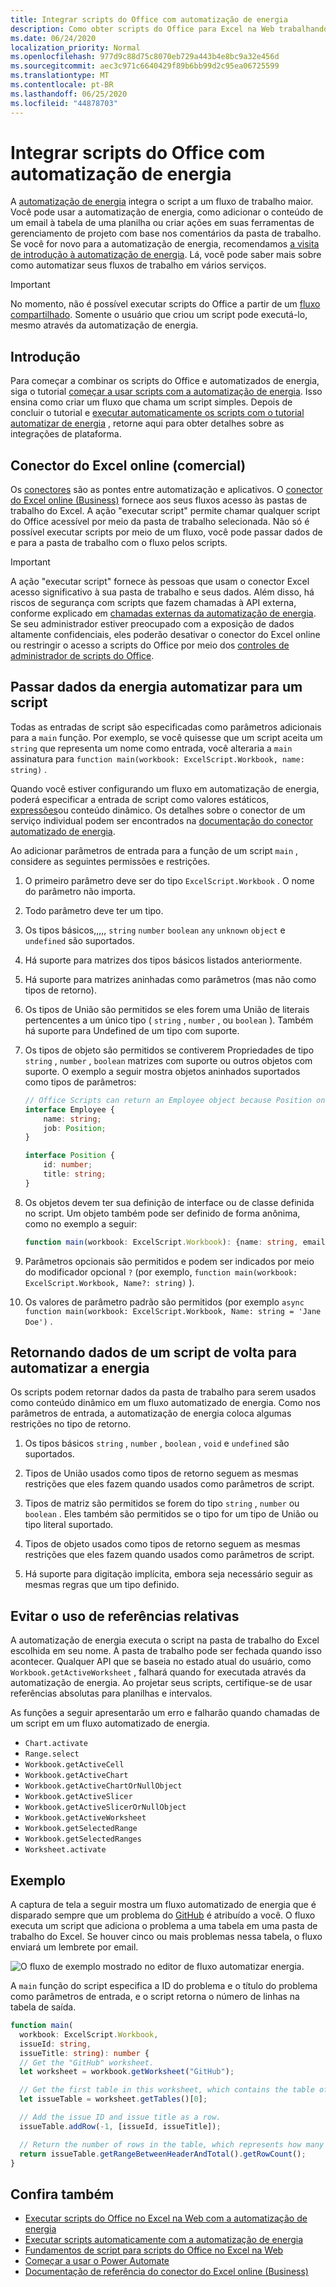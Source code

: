 ```yaml
---
title: Integrar scripts do Office com automatização de energia
description: Como obter scripts do Office para Excel na Web trabalhando com um fluxo de trabalho automatizado de energia.
ms.date: 06/24/2020
localization_priority: Normal
ms.openlocfilehash: 977d9c88d75c8070eb729a443b4e8bc9a32e456d
ms.sourcegitcommit: aec3c971c6640429f89b6bb99d2c95ea06725599
ms.translationtype: MT
ms.contentlocale: pt-BR
ms.lasthandoff: 06/25/2020
ms.locfileid: "44878703"
---
```

# <a name="integrate-office-scripts-with-power-automate"></a>Integrar scripts do Office com automatização de energia

A [automatização de energia](https://flow.microsoft.com) integra o script a um fluxo de trabalho maior. Você pode usar a automatização de energia, como adicionar o conteúdo de um email à tabela de uma planilha ou criar ações em suas ferramentas de gerenciamento de projeto com base nos comentários da pasta de trabalho. Se você for novo para a automatização de energia, recomendamos [a visita de introdução à automatização de energia](/power-automate/getting-started). Lá, você pode saber mais sobre como automatizar seus fluxos de trabalho em vários serviços.

> [!IMPORTANT]
> No momento, não é possível executar scripts do Office a partir de um [fluxo compartilhado](/power-automate/share-buttons). Somente o usuário que criou um script pode executá-lo, mesmo através da automatização de energia.

## <a name="getting-started"></a>Introdução

Para começar a combinar os scripts do Office e automatizados de energia, siga o tutorial [começar a usar scripts com a automatização de energia](../tutorials/excel-power-automate-manual.md). Isso ensina como criar um fluxo que chama um script simples. Depois de concluir o tutorial e [executar automaticamente os scripts com o tutorial automatizar de energia](../tutorials/excel-power-automate-trigger.md) , retorne aqui para obter detalhes sobre as integrações de plataforma.

## <a name="excel-online-business-connector"></a>Conector do Excel online (comercial)

Os [conectores](/connectors/connectors) são as pontes entre automatização e aplicativos. O [conector do Excel online (Business)](/connectors/excelonlinebusiness) fornece aos seus fluxos acesso às pastas de trabalho do Excel. A ação "executar script" permite chamar qualquer script do Office acessível por meio da pasta de trabalho selecionada. Não só é possível executar scripts por meio de um fluxo, você pode passar dados de e para a pasta de trabalho com o fluxo pelos scripts.

> [!IMPORTANT]
> A ação "executar script" fornece às pessoas que usam o conector Excel acesso significativo à sua pasta de trabalho e seus dados. Além disso, há riscos de segurança com scripts que fazem chamadas à API externa, conforme explicado em [chamadas externas da automatização de energia](external-calls.md). Se seu administrador estiver preocupado com a exposição de dados altamente confidenciais, eles poderão desativar o conector do Excel online ou restringir o acesso a scripts do Office por meio dos [controles de administrador de scripts do Office](https://support.microsoft.com/office/19d3c51a-6ca2-40ab-978d-60fa49554dcf).

## <a name="passing-data-from-power-automate-into-a-script"></a>Passar dados da energia automatizar para um script

Todas as entradas de script são especificadas como parâmetros adicionais para a `main` função. Por exemplo, se você quisesse que um script aceita um `string` que representa um nome como entrada, você alteraria a `main` assinatura para `function main(workbook: ExcelScript.Workbook, name: string)` .

Quando você estiver configurando um fluxo em automatização de energia, poderá especificar a entrada de script como valores estáticos, [expressões](/power-automate/use-expressions-in-conditions)ou conteúdo dinâmico. Os detalhes sobre o conector de um serviço individual podem ser encontrados na [documentação do conector automatizado de energia](/connectors/).

Ao adicionar parâmetros de entrada para a função de um script `main` , considere as seguintes permissões e restrições.

1. O primeiro parâmetro deve ser do tipo `ExcelScript.Workbook` . O nome do parâmetro não importa.

2. Todo parâmetro deve ter um tipo.

3. Os tipos básicos,,,,, `string` `number` `boolean` `any` `unknown` `object` e `undefined` são suportados.

4. Há suporte para matrizes dos tipos básicos listados anteriormente.

5. Há suporte para matrizes aninhadas como parâmetros (mas não como tipos de retorno).

6. Os tipos de União são permitidos se eles forem uma União de literais pertencentes a um único tipo ( `string` , `number` , ou `boolean` ). Também há suporte para Undefined de um tipo com suporte.

7. Os tipos de objeto são permitidos se contiverem Propriedades de tipo `string` , `number` , `boolean` matrizes com suporte ou outros objetos com suporte. O exemplo a seguir mostra objetos aninhados suportados como tipos de parâmetros:

    ```TypeScript
    // Office Scripts can return an Employee object because Position only contains strings and numbers.
    interface Employee {
        name: string;
        job: Position;
    }

    interface Position {
        id: number;
        title: string;
    }
    ```

8. Os objetos devem ter sua definição de interface ou de classe definida no script. Um objeto também pode ser definido de forma anônima, como no exemplo a seguir:

    ```TypeScript
    function main(workbook: ExcelScript.Workbook): {name: string, email: string}
    ```

9. Parâmetros opcionais são permitidos e podem ser indicados por meio do modificador opcional `?` (por exemplo, `function main(workbook: ExcelScript.Workbook, Name?: string)` ).

10. Os valores de parâmetro padrão são permitidos (por exemplo `async function main(workbook: ExcelScript.Workbook, Name: string = 'Jane Doe')` .

## <a name="returning-data-from-a-script-back-to-power-automate"></a>Retornando dados de um script de volta para automatizar a energia

Os scripts podem retornar dados da pasta de trabalho para serem usados como conteúdo dinâmico em um fluxo automatizado de energia. Como nos parâmetros de entrada, a automatização de energia coloca algumas restrições no tipo de retorno.

1. Os tipos básicos `string` , `number` , `boolean` , `void` e `undefined` são suportados.

2. Tipos de União usados como tipos de retorno seguem as mesmas restrições que eles fazem quando usados como parâmetros de script.

3. Tipos de matriz são permitidos se forem do tipo `string` , `number` ou `boolean` . Eles também são permitidos se o tipo for um tipo de União ou tipo literal suportado.

4. Tipos de objeto usados como tipos de retorno seguem as mesmas restrições que eles fazem quando usados como parâmetros de script.

5. Há suporte para digitação implícita, embora seja necessário seguir as mesmas regras que um tipo definido.

## <a name="avoid-using-relative-references"></a>Evitar o uso de referências relativas

A automatização de energia executa o script na pasta de trabalho do Excel escolhida em seu nome. A pasta de trabalho pode ser fechada quando isso acontecer. Qualquer API que se baseia no estado atual do usuário, como `Workbook.getActiveWorksheet` , falhará quando for executada através da automatização de energia. Ao projetar seus scripts, certifique-se de usar referências absolutas para planilhas e intervalos.

As funções a seguir apresentarão um erro e falharão quando chamadas de um script em um fluxo automatizado de energia.

- `Chart.activate`
- `Range.select`
- `Workbook.getActiveCell`
- `Workbook.getActiveChart`
- `Workbook.getActiveChartOrNullObject`
- `Workbook.getActiveSlicer`
- `Workbook.getActiveSlicerOrNullObject`
- `Workbook.getActiveWorksheet`
- `Workbook.getSelectedRange`
- `Workbook.getSelectedRanges`
- `Worksheet.activate`

## <a name="example"></a>Exemplo

A captura de tela a seguir mostra um fluxo automatizado de energia que é disparado sempre que um problema do [GitHub](https://github.com/) é atribuído a você. O fluxo executa um script que adiciona o problema a uma tabela em uma pasta de trabalho do Excel. Se houver cinco ou mais problemas nessa tabela, o fluxo enviará um lembrete por email.

![O fluxo de exemplo mostrado no editor de fluxo automatizar energia.](../images/power-automate-parameter-return-sample.png)

A `main` função do script especifica a ID do problema e o título do problema como parâmetros de entrada, e o script retorna o número de linhas na tabela de saída.

```TypeScript
function main(
  workbook: ExcelScript.Workbook,
  issueId: string,
  issueTitle: string): number {
  // Get the "GitHub" worksheet.
  let worksheet = workbook.getWorksheet("GitHub");

  // Get the first table in this worksheet, which contains the table of GitHub issues.
  let issueTable = worksheet.getTables()[0];

  // Add the issue ID and issue title as a row.
  issueTable.addRow(-1, [issueId, issueTitle]);

  // Return the number of rows in the table, which represents how many issues are assigned to this user.
  return issueTable.getRangeBetweenHeaderAndTotal().getRowCount();
}
```

## <a name="see-also"></a>Confira também

- [Executar scripts do Office no Excel na Web com a automatização de energia](../tutorials/excel-power-automate-manual.md)
- [Executar scripts automaticamente com a automatização de energia](../tutorials/excel-power-automate-trigger.md)
- [Fundamentos de script para scripts do Office no Excel na Web](scripting-fundamentals.md)
- [Começar a usar o Power Automate](/power-automate/getting-started)
- [Documentação de referência do conector do Excel online (Business)](/connectors/excelonlinebusiness/)
